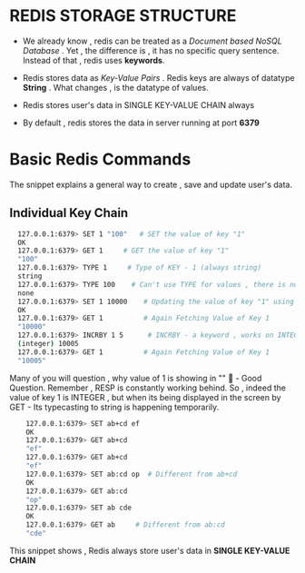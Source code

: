 # REDIS STORAGE STRUCTURE

- We already know , redis can be treated as a *Document based NoSQL Database* . Yet , the difference is , it has no specific query sentence. Instead of that , redis uses **keywords**.

- Redis stores data as _Key-Value Pairs_ . Redis keys are always of datatype **String** . What changes , is the datatype of values.

- Redis stores user's data in SINGLE KEY-VALUE CHAIN always

- By default , redis stores the data in server running at port **6379**

# Basic Redis Commands

The snippet explains a general way to create , save and update user's data.

##   Individual Key Chain

```bash
  127.0.0.1:6379> SET 1 "100"   # SET the value of key "1"
  OK
  127.0.0.1:6379> GET 1     # GET the value of key "1"
  "100"
  127.0.0.1:6379> TYPE 1     # Type of KEY - 1 (always string)
  string
  127.0.0.1:6379> TYPE 100    # Can't use TYPE for values , there is no key "100"
  none
  127.0.0.1:6379> SET 1 10000    # Updating the value of key "1" using SET
  OK
  127.0.0.1:6379> GET 1          # Again Fetching Value of Key 1
  "10000"
  127.0.0.1:6379> INCRBY 1 5      # INCRBY - a keyword , works on INTEGER values . Hence works on key "1"
  (integer) 10005
  127.0.0.1:6379> GET 1          # Again Fetching Value of Key 1
  "10005"
```
Many of you will question , why value of 1 is showing in "" 🤔 - Good Question. Remember , RESP is constantly working behind. So , indeed the value of key 1 is INTEGER , but when its being displayed in the screen by GET - Its typecasting to string is happening temporarily.

```bash
    127.0.0.1:6379> SET ab+cd ef
    OK
    127.0.0.1:6379> GET ab+cd
    "ef"
    127.0.0.1:6379> GET ab+cd
    "ef"
    127.0.0.1:6379> SET ab:cd op  # Different from ab+cd
    OK
    127.0.0.1:6379> GET ab:cd
    "op"
    127.0.0.1:6379> SET ab cde
    OK
    127.0.0.1:6379> GET ab     # Different from ab:cd
    "cde"
```
This snippet shows , Redis always store user's data in **SINGLE KEY-VALUE CHAIN**
